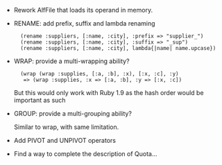 * Rework AlfFile that loads its operand in memory.

* RENAME: add prefix, suffix and lambda renaming

        (rename :suppliers, [:name, :city], :prefix => "supplier_")
        (rename :suppliers, [:name, :city], :suffix => "_sup")
        (rename :suppliers, [:name, :city], lambda{|name| name.upcase})

* WRAP: provide a multi-wrapping ability?

        (wrap (wrap :supplies, [:a, :b], :x), [:x, :c], :y)
         => (wrap :supplies, :x => [:a, :b], :y => [:x, :c])

    But this would only work with Ruby 1.9 as the hash order would be important
    as such

* GROUP: provide a multi-grouping ability?

    Similar to wrap, with same limitation.

* Add PIVOT and UNPIVOT operators

* Find a way to complete the description of Quota...
